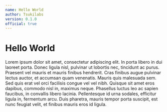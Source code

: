 ```yaml
---
name: Hello World
author: Tsukilabs
version: 0.1.0
official: true
---
```


# Hello World

Lorem ipsum dolor sit amet, consectetur adipiscing elit. In porta libero in dui laoreet porta. Donec ligula nisl, pulvinar ut lobortis nec, tincidunt ac purus. Praesent vel mauris et mauris finibus hendrerit. Cras finibus augue pulvinar lectus auctor, et accumsan quam venenatis. Mauris quis malesuada sem. Sed quis erat vel orci facilisis congue vel vel nibh. Quisque sit amet eros dapibus, commodo nisl in, maximus neque. Phasellus luctus leo ac sapien faucibus, in convallis libero lacinia. Pellentesque id urna sodales, efficitur ligula in, fermentum arcu. Duis pharetra, mauris tempor porta suscipit, est nunc feugiat velit, et finibus mauris eros id ligula.
